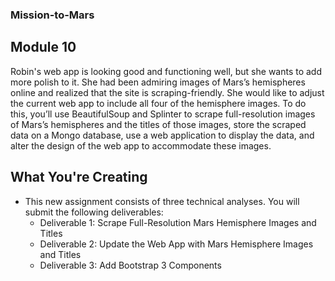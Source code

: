 ### Mission-to-Mars
## Module 10

Robin's web app is looking good and functioning well, but she wants to add more polish to it. She had been admiring images of Mars’s hemispheres online and realized that the site is scraping-friendly. She would like to adjust the current web app to include all four of the hemisphere images. To do this, you’ll use BeautifulSoup and Splinter to scrape full-resolution images of Mars’s hemispheres and the titles of those images, store the scraped data on a Mongo database, use a web application to display the data, and alter the design of the web app to accommodate these images.

## What You're Creating
- This new assignment consists of three technical analyses. You will submit the following deliverables:
    - Deliverable 1: Scrape Full-Resolution Mars Hemisphere Images and Titles
    - Deliverable 2: Update the Web App with Mars Hemisphere Images and Titles
    - Deliverable 3: Add Bootstrap 3 Components
